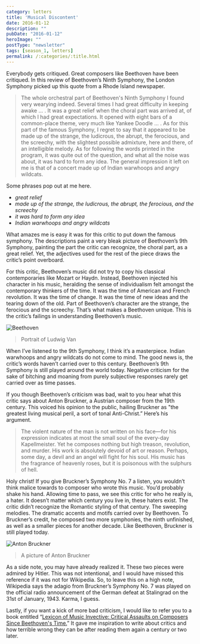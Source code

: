 ```yaml
---
category: letters
title: 'Musical Discontent'
date: 2016-01-12
description: ""
pubDate: "2016-01-12"
heroImage: ""
postType: "newsletter"
tags: [season_1, letters]
permalink: /:categories/:title.html
---
```




Everybody gets critiqued. Great composers like Beethoven have been critiqued. In this review of Beethoven’s Ninth Symphony, the London Symphony picked up this quote from a Rhode Island newspaper.

> The whole orchestral part of Beethoven's Ninth Symphony I found very wearying indeed.
> Several times I had great difficulty in keeping awake ... .
> It was a great relief when the choral part was arrived at, of which I had great expectations.
> It opened with eight bars of a common-place theme, very much like Yankee Doodle ... .
> As for this part of the famous Symphony, I regret to say that it appeared to be made up of the strange, the ludicrous, the abrupt, the ferocious, and the screechy, with the slightest possible admixture, here and there, of an intelligible melody.
> As for following the words printed in the program, it was quite out of the question, and what all the noise was about, it was hard to form any idea.
> The general impression it left on me is that of a concert made up of Indian warwhoops and angry wildcats.

Some phrases pop out at me here.

- *great relief*
- *made up of the strange, the ludicrous, the abrupt, the ferocious, and the screechy*
- *it was hard to form any idea*
- *Indian warwhoops and angry wildcats*

What amazes me is easy it was for this critic to put down the famous symphony. The descriptions paint a very bleak picture of Beethoven’s 9th Symphony, painting the part the critic can recognize, the choral part, as a great relief. Yet, the adjectives used for the rest of the piece draws the critic’s point overboard.

For this critic, Beethoven’s music did not try to copy his classical contemporaries like Mozart or Haydn. Instead, Beethoven injected his character in his music, heralding the sense of individualism felt amongst the contemporary thinkers of the time. It was the time of American and French revolution. It was the time of change. It was the time of new ideas and the tearing down of the old. Part of Beethoven’s character are the strange, the ferocious and the screechy. That’s what makes a Beethoven unique. This is the critic’s failings in understanding Beethoven’s music.

![Beethoven](https://upload.wikimedia.org/wikipedia/commons/6/6f/Beethoven.jpg)

> Portrait of Ludwig Van

When I’ve listened to the 9th Symphony, I think it’s a masterpiece. Indian warwhoops and angry wildcats do not come to mind. The good news is, the critic’s words haven’t carried over to this century. Beethoven’s 9th Symphony is still played around the world today. Negative criticism for the sake of bitching and moaning from purely subjective responses rarely get carried over as time passes.

If you though Beethoven’s criticism was bad, wait to you hear what this critic says about Anton Bruckner, a Austrian composer from the 19th century. This voiced his opinion to the public, hailing Bruckner as "the greatest living musical peril, a sort of tonal Anti-Christ.” Here’s his argument.

> The violent nature of the man is not written on his face—for his expression indicates at most the small soul of the every-day Kapellmeister. Yet he composes nothing but high treason, revolution, and murder. His work is absolutely devoid of art or reason. Perhaps, some day, a devil and an angel will fight for his soul. His music has the fragrance of heavenly roses, but it is poisonous with the sulphurs of hell.

Holy christ! If you give Bruckner’s Symphony No. 7 a listen, you wouldn’t think malice towards to composer who wrote this music. You’d probably shake his hand. Allowing time to pass, we see this critic for who he really is, a hater. It doesn’t matter which century you live in, these haters exist.  The critic didn’t recognize the Romantic styling of that century. The sweeping melodies. The dramatic accents and motifs carried over by Beethoven. To Bruckner’s credit, he composed two more symphonies, the ninth unfinished, as well as a smaller pieces for another decade. Like Beethoven, Bruckner is still played today.

![Anton Bruckner](http://gallery.tinyletterapp.com/b7acb1dd09358f1ed19f16a562a005fc08d42511/images/ca4e0afb-2824-497f-9991-582e55aec1c9.jpg)

> A picture of Anton Bruckner

As a side note, you may have already realized it. These two pieces were admired by Hitler. This was not intentional, and I would have missed this reference if it was not for Wikipedia. So, to leave this on a high note, Wikipedia says the adagio from Bruckner’s Symphony No. 7 was played on the official radio announcement of the German defeat at Stalingrad on the 31st of January, 1943. Karma, I guess.

Lastly, if you want a kick of more bad criticism, I would like to refer you to a book entitled “[Lexicon of Music Invective: Critical Assaults on Composers Since Beethoven's Time.](http://www.amazon.com/Lexicon-Musical-Invective-Composers-Beethovens/dp/039332009X)” It gave me inspiration to write about critics and how terrible wrong they can be after reading them again a century or two later.
